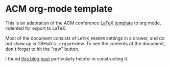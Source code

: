# ACM org-mode template

This is an adaptation of the ACM conference [LaTeX template](http://www.sigplan.org/sites/default/files/acmart/current/acmart-pacmpl-template.tex) to org mode, indented for export to LaTeX.

Most of the document consists of `LATEX_HEADER` settings in a drawer, and do not show up in GitHub's `.org` preview. To see the contents of the document, don't forget to hit the "raw" button.

I found [this blog post](https://rgoswami.me/posts/org-arb-tex/) particularly helpful in constructing it.
